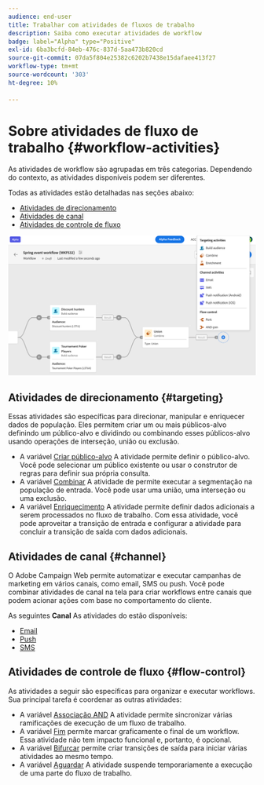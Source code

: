 ```yaml
---
audience: end-user
title: Trabalhar com atividades de fluxos de trabalho
description: Saiba como executar atividades de workflow
badge: label="Alpha" type="Positive"
exl-id: 6ba3bcfd-84eb-476c-837d-5aa473b820cd
source-git-commit: 07da5f804e25382c6202b7438e15dafaee413f27
workflow-type: tm+mt
source-wordcount: '303'
ht-degree: 10%

---
```



# Sobre atividades de fluxo de trabalho {#workflow-activities}

As atividades de workflow são agrupadas em três categorias. Dependendo do contexto, as atividades disponíveis podem ser diferentes.

Todas as atividades estão detalhadas nas seções abaixo:

* [Atividades de direcionamento](#targeting)
* [Atividades de canal](#channel)
* [Atividades de controle de fluxo](#flow-control)

![](../assets/workflow-activities.png)

## Atividades de direcionamento {#targeting}

Essas atividades são específicas para direcionar, manipular e enriquecer dados de população. Eles permitem criar um ou mais públicos-alvo definindo um público-alvo e dividindo ou combinando esses públicos-alvo usando operações de interseção, união ou exclusão.

* A variável [Criar público-alvo](build-audience.md) A atividade permite definir o público-alvo. Você pode selecionar um público existente ou usar o construtor de regras para definir sua própria consulta.
* A variável [Combinar](combine.md) A atividade de permite executar a segmentação na população de entrada. Você pode usar uma união, uma interseção ou uma exclusão.
* A variável [Enriquecimento](enrichment.md) A atividade permite definir dados adicionais a serem processados no fluxo de trabalho. Com essa atividade, você pode aproveitar a transição de entrada e configurar a atividade para concluir a transição de saída com dados adicionais.

## Atividades de canal {#channel}

O Adobe Campaign Web permite automatizar e executar campanhas de marketing em vários canais, como email, SMS ou push. Você pode combinar atividades de canal na tela para criar workflows entre canais que podem acionar ações com base no comportamento do cliente.

As seguintes **Canal** As atividades do estão disponíveis:

* [Email](email.md)
* [Push](push.md)
* [SMS](sms.md)

## Atividades de controle de fluxo {#flow-control}

As atividades a seguir são específicas para organizar e executar workflows. Sua principal tarefa é coordenar as outras atividades:

* A variável [Associação AND](and-join.md) A atividade permite sincronizar várias ramificações de execução de um fluxo de trabalho.
* A variável [Fim](end.md) permite marcar graficamente o final de um workflow. Essa atividade não tem impacto funcional e, portanto, é opcional.
* A variável [Bifurcar](fork.md) permite criar transições de saída para iniciar várias atividades ao mesmo tempo.
* A variável [Aguardar](wait.md) A atividade suspende temporariamente a execução de uma parte do fluxo de trabalho.

<!--
## Data management activities {#data-management}

overview: what they're used for
which use case you can perform with them

list available activites + short description + ref to section
-->

